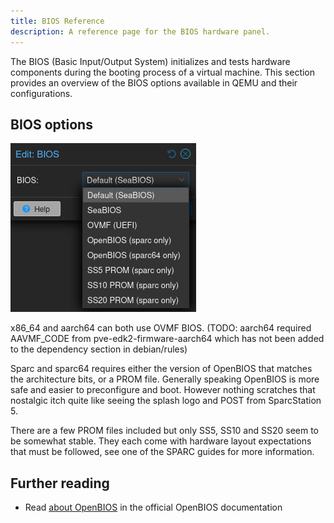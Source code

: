 ```yaml
---
title: BIOS Reference
description: A reference page for the BIOS hardware panel.
---
```


The BIOS (Basic Input/Output System) initializes and tests hardware components during the booting process of a virtual machine. This section provides an overview of the BIOS options available in QEMU and their configurations.

## BIOS options

![BIOS menu](../../../assets/bios.png)

x86_64 and aarch64 can both use OVMF BIOS.
(TODO: aarch64 required AAVMF_CODE from pve-edk2-firmware-aarch64 which has not been added to the dependency section in debian/rules)

Sparc and sparc64 requires either the version of OpenBIOS that matches the architecture bits, or a PROM file.
Generally speaking OpenBIOS is more safe and easier to preconfigure and boot.
However nothing scratches that nostalgic itch quite like seeing the splash logo and POST from SparcStation 5.

There are a few PROM files included but only SS5, SS10 and SS20 seem to be somewhat stable.
They each come with hardware layout expectations that must be followed, see one of the SPARC guides for more information.

## Further reading

- Read [about OpenBIOS](https://github.com/openbios/openbios) in the official OpenBIOS documentation
